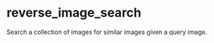 reverse_image_search
====================

Search a collection of images for similar images given a query image.